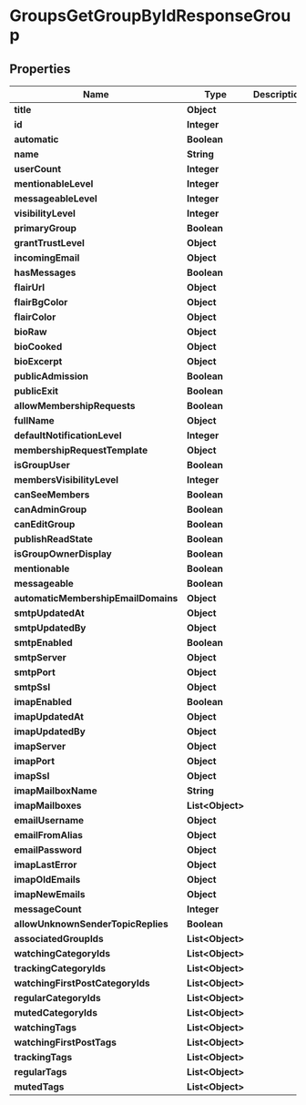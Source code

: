 

# GroupsGetGroupByIdResponseGroup


## Properties

| Name | Type | Description | Notes |
|------------ | ------------- | ------------- | -------------|
|**title** | **Object** |  |  |
|**id** | **Integer** |  |  |
|**automatic** | **Boolean** |  |  |
|**name** | **String** |  |  |
|**userCount** | **Integer** |  |  |
|**mentionableLevel** | **Integer** |  |  |
|**messageableLevel** | **Integer** |  |  |
|**visibilityLevel** | **Integer** |  |  |
|**primaryGroup** | **Boolean** |  |  |
|**grantTrustLevel** | **Object** |  |  |
|**incomingEmail** | **Object** |  |  |
|**hasMessages** | **Boolean** |  |  |
|**flairUrl** | **Object** |  |  |
|**flairBgColor** | **Object** |  |  |
|**flairColor** | **Object** |  |  |
|**bioRaw** | **Object** |  |  |
|**bioCooked** | **Object** |  |  |
|**bioExcerpt** | **Object** |  |  |
|**publicAdmission** | **Boolean** |  |  |
|**publicExit** | **Boolean** |  |  |
|**allowMembershipRequests** | **Boolean** |  |  |
|**fullName** | **Object** |  |  |
|**defaultNotificationLevel** | **Integer** |  |  |
|**membershipRequestTemplate** | **Object** |  |  |
|**isGroupUser** | **Boolean** |  |  |
|**membersVisibilityLevel** | **Integer** |  |  |
|**canSeeMembers** | **Boolean** |  |  |
|**canAdminGroup** | **Boolean** |  |  |
|**canEditGroup** | **Boolean** |  |  [optional] |
|**publishReadState** | **Boolean** |  |  |
|**isGroupOwnerDisplay** | **Boolean** |  |  |
|**mentionable** | **Boolean** |  |  |
|**messageable** | **Boolean** |  |  |
|**automaticMembershipEmailDomains** | **Object** |  |  |
|**smtpUpdatedAt** | **Object** |  |  [optional] |
|**smtpUpdatedBy** | **Object** |  |  [optional] |
|**smtpEnabled** | **Boolean** |  |  [optional] |
|**smtpServer** | **Object** |  |  |
|**smtpPort** | **Object** |  |  |
|**smtpSsl** | **Object** |  |  |
|**imapEnabled** | **Boolean** |  |  [optional] |
|**imapUpdatedAt** | **Object** |  |  [optional] |
|**imapUpdatedBy** | **Object** |  |  [optional] |
|**imapServer** | **Object** |  |  |
|**imapPort** | **Object** |  |  |
|**imapSsl** | **Object** |  |  |
|**imapMailboxName** | **String** |  |  |
|**imapMailboxes** | **List&lt;Object&gt;** |  |  |
|**emailUsername** | **Object** |  |  |
|**emailFromAlias** | **Object** |  |  [optional] |
|**emailPassword** | **Object** |  |  |
|**imapLastError** | **Object** |  |  |
|**imapOldEmails** | **Object** |  |  |
|**imapNewEmails** | **Object** |  |  |
|**messageCount** | **Integer** |  |  |
|**allowUnknownSenderTopicReplies** | **Boolean** |  |  |
|**associatedGroupIds** | **List&lt;Object&gt;** |  |  [optional] |
|**watchingCategoryIds** | **List&lt;Object&gt;** |  |  |
|**trackingCategoryIds** | **List&lt;Object&gt;** |  |  |
|**watchingFirstPostCategoryIds** | **List&lt;Object&gt;** |  |  |
|**regularCategoryIds** | **List&lt;Object&gt;** |  |  |
|**mutedCategoryIds** | **List&lt;Object&gt;** |  |  |
|**watchingTags** | **List&lt;Object&gt;** |  |  [optional] |
|**watchingFirstPostTags** | **List&lt;Object&gt;** |  |  [optional] |
|**trackingTags** | **List&lt;Object&gt;** |  |  [optional] |
|**regularTags** | **List&lt;Object&gt;** |  |  [optional] |
|**mutedTags** | **List&lt;Object&gt;** |  |  [optional] |



